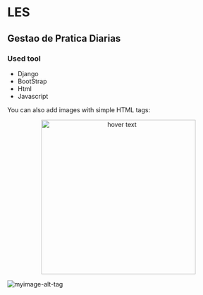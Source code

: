 # LES

## Gestao de Pratica Diarias

### Used tool

 - Django
 - BootStrap
 - Html
 - Javascript
 
 
You can also add images with simple HTML tags:

<p align="center">
  <img src="(https://github.com/tonyamf/LES/tree/master)" width="350" title="hover text">
</p>
 
![myimage-alt-tag](https://github.com/tonyamf/LES/tree/master/LES.png)
